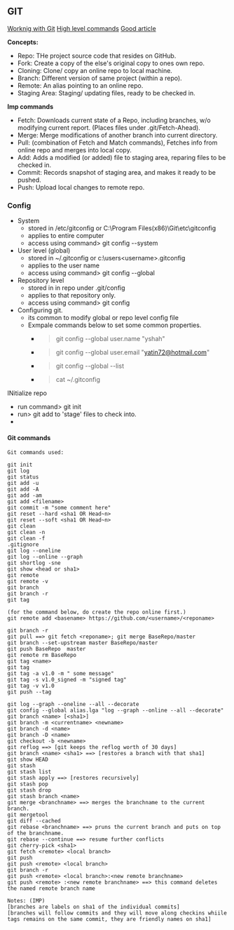 ## GIT ##
[Worknig with Git](https://github.com/garagegames/torque2d/wiki/Cloning-the-repo-and-working-with-Git)
[High level commands](http://rogerdudler.github.io/git-guide/)
[Good article](https://blogs.msdn.microsoft.com/kaevans/2014/03/26/git-for-team-foundation-developers/)

**Concepts:**
- Repo: THe project source code that resides on GitHub.
- Fork: Create a copy of the else's original copy to ones own repo.
- Cloning: Clone/ copy an online repo to local machine.
- Branch: Different version of same project (within a repo).
- Remote: An alias pointing to an online repo.
- Staging Area: Staging/ updating files, ready to be checked in.

**Imp commands**
- Fetch: Downloads current state of a Repo, including branches, w/o modifying current report. (Places files under .git/Fetch-Ahead).
- Merge: Merge modifications of another branch into current directory.
- Pull: (combination of Fetch and Match commands), Fetches info from online repo and merges into local copy.
- Add: Adds a modified (or added) file to staging area, reparing files to be checked in.
- Commit: Records snapshot of staging area, and makes it ready to be pushed.
- Push: Upload local changes to remote repo.


### Config ###
- System
  - stored in /etc/gitconfig or C:\Program Files(x86)\Git\etc\gitconfig
  - applies to entire computer
  - access using command> git config --system
- User level (global)
  - stored in  ~/.gitconfig or c:\users\<username>\.gitconfig
  - applies to the user name
  - access using command> git config --global
- Repository level
  - stored in in repo under .git/config
  - applies to that repository only.
  - access using command> git config
- Configuring git.
  - its common to modify global or repo level config file
  - Exmpale commands below to set some common properties.
    - > git config --global user.name "yshah"
    - > git config --global user.email "yatin72@hotmail.com"
    - > git config --global --list
    - > cat ~/.gitconfig

INitialize  repo
- run command> git init
- run> git add <case sensitive file name> to 'stage' files to check into.
- 

#### Git commands ####
```batch
Git commands used:

git init
git log
git status
git add -u
git add -A
git add -am
git add <filename>
git commit -m "some comment here"
git reset --hard <sha1 OR Head~n>
git reset --soft <sha1 OR Head~n>
git clean
git clean -n
git clean -f
.gitignore
git log --oneline
git log --online --graph
git shortlog -sne
git show <head or sha1>
git remote
git remote -v
git branch
git branch -r
git tag

(for the command below, do create the repo online first.)
git remote add <basename> https://github.com/<username>/<reponame>
 
git branch -r
git pull ==> git fetch <reponame>; git merge BaseRepo/master
git branch --set-upstream master BaseRepo/master
git push BaseRepo  master
git remote rm BaseRepo
git tag <name>
git tag
git tag -a v1.0 -m " some message"
git tag -s v1.0_signed -m "signed tag"
git tag -v v1.0
git push --tag

git log --graph --oneline --all --decorate
git config --global alias.lga "log --graph --online --all --decorate"
git branch <name> [<sha1>]
git branch -m <currentname> <newname>
git branch -d <name>
git branch -D <name>
git checkout -b <newname>
git reflog ==> [git keeps the reflog worth of 30 days]
git branch <name> <sha1> ==> [restores a branch with that sha1]
git show HEAD
git stash
git stash list
git stash apply ==> [restores recursively]
git stash pop 
git stash drop
git stash branch <name>
git merge <branchname> ==> merges the branchname to the current branch.
git mergetool
git diff --cached
git rebase <branchname> ==> pruns the current branch and puts on top of the branchname.
git rebase --continue ==> resume further conflicts
git cherry-pick <sha1> 
git fetch <remote> <local branch>
git push
git push <remote> <local branch>
git branch -r
git push <remote> <local branch>:<new remote branchname>
git push <remote> :<new remote branchname> ==> this command deletes the named remote branch name

Notes: (IMP)
[branches are labels on sha1 of the individual commits]
[branches will follow commits and they will move along checkins whiile tags remains on the same commit, they are friendly names on sha1]

```
